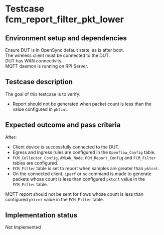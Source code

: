# Testcase fcm_report_filter_pkt_lower

## Environment setup and dependencies

Ensure DUT is in OpenSync default state, as is after boot.\
The wireless client must be connected to the DUT.\
DUT has
WAN connectivity.\
MQTT daemon is running on RPI Server.

## Testcase description

The goal of this testcase is to verify:

- Report should not be generated when packet count is less than the value configured in `pktcnt`.

## Expected outcome and pass criteria

After:

- Client device is successfully connected to the DUT.
- Egress and ingress rules are configured in the `Openflow_Config` table.
- `FCM_Collector_Config`, `AWLAN_Node`, `FCM_Report_Config` and `FCM_Filter` tables are configured.
- `FCM_Filter` table is set to report when samples are greater than `pktcnt`.
- On the connected client, `iperf` or `nc` command is made to generate packets whose count is less than configured
  `pktcnt` value in the `FCM_Filter` table.

MQTT report should not be sent for flows whose count is less than configured `pktcnt` value in the `FCM_Filter` table.

## Implementation status

Not Implemented
